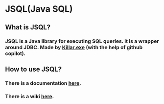 # JSQL(Java SQL)

## What is JSQL?
### JSQL is a Java library for executing SQL queries. It is a wrapper around JDBC. Made by [Killar.exe](https://github.com/Killarexe) (with the help of github copilot).

## How to use JSQL?
### There is a documentation [here](https://killarexe.github.io/JSQL).
### There is a wiki [here](https://github.com/Killarexe/JSQL/wiki).